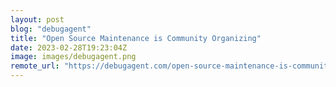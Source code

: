 ```yaml
---
layout: post
blog: "debugagent"
title: "Open Source Maintenance is Community Organizing"
date: 2023-02-28T19:23:04Z
image: images/debugagent.png
remote_url: "https://debugagent.com/open-source-maintenance-is-community-organizing"
---
```

